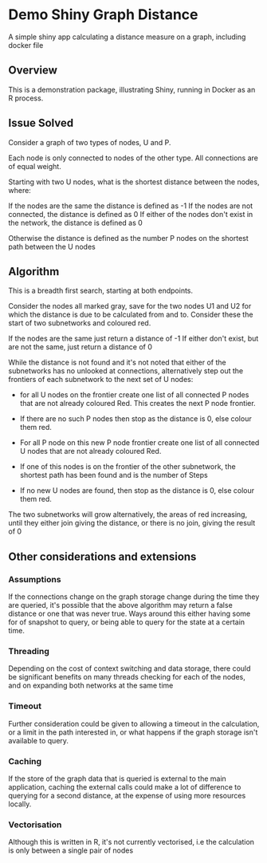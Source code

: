 # Demo Shiny Graph Distance
A simple shiny app calculating a distance measure on a graph, including docker file

## Overview

This is a demonstration package, illustrating Shiny, running in Docker as an R process.

## Issue Solved

Consider a graph of two  types of nodes, U and P.

Each node is only connected to nodes of the other type. All connections are of equal weight.

Starting with two U nodes, what is the shortest distance between the nodes, where:

If the nodes are the same the distance is defined as -1
If the nodes are not connected, the distance is defined as 0
If either of the nodes don't exist in the network, the distance is defined as 0

Otherwise the distance is defined as the number P nodes on the shortest path between the U nodes

## Algorithm

This is a breadth first search, starting at both endpoints.

Consider the nodes all marked gray, save for the two nodes U1 and U2 for which the distance is due to be calculated from and to. Consider these the start of two subnetworks and coloured red.

If the nodes are the same just return a distance of -1
If either don't exist, but are not the same, just return a distance of 0

While the distance is not found and it's not noted that either of the subnetworks has no unlooked at connections, alternatively step out the frontiers of each subnetwork to the next set of U nodes:

* for all U nodes on the frontier create one list of all connected P nodes that are not already coloured Red. This creates the next P node frontier.

* If there are no such P nodes then stop as the distance is 0, else colour them red.
* For all P node on this new P node frontier create one list of all connected U nodes that are not already coloured Red.
* If one of this nodes is on the frontier of the other subnetwork, the shortest path has been found and is the number of Steps
* If no new U nodes are found, then stop as the distance is 0, else colour them red.

The two subnetworks will grow alternatively, the areas of red increasing,  until they either join giving the distance, or there is no join, giving the result of 0



## Other considerations and extensions

### Assumptions

If the connections change on the graph storage change during the time they are queried, it's possible that the above algorithm may return a false distance or one that was never true. Ways around this either having some for of snapshot to query, or being able to query for the state at a certain time.

### Threading

Depending on the cost of context switching and data storage, there could be significant benefits on many threads checking for each of the nodes, and on expanding both networks at the same time

### Timeout

Further consideration could be given to allowing a timeout in the calculation, or a limit in the path interested in, or what happens if the graph storage isn't available to query.

### Caching

If the store of the graph data that is queried is external to the main application, caching the external calls could make a lot of difference to querying for a second distance, at the expense of using more resources locally.

### Vectorisation

Although this is written in R, it's not currently vectorised, i.e the calculation is only between a single pair of nodes





